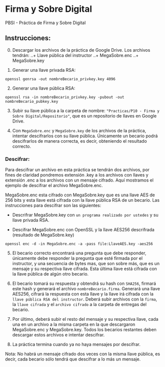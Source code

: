 # Firma y Sobre Digital
PBSI - Práctica de Firma y Sobre Digital

## Instrucciones:
  0. Descargar los archivos de la práctica de Google Drive. Los archivos tendrán:
  ..+ Llave pública del instructor
  ..+ MegaSobre.enc
  ..+ MegaSobre.key
  
  1. Generar una llave privada RSA:
  ```console
  openssl genrsa -out nombreBecario_privkey.key 4096
  ```
  2.  Generar una llave pública RSA:
  ```console
  openssl rsa -in nombreBecario_privkey.key -pubout -out nombreBecario_pubkey.key
  ```
  3. Subir su llave pública a la carpeta de nombre:
  `"Practicas/P10 - Firma y Sobre Digital/Repositorio"`,
  que es un repositorio de llaves en Google Drive.
  
  4. Con `MegaSobre.enc` y `MegaSobre.key` de los archivos de la práctica, intentar descifrarlos con su llave pública. Únicamente un becario podrá descifrarlos de manera correcta, es decir, obteniendo el resultado correcto.
  
  ### Descifrar:
  Para descifrar un archivo en esta práctica se tendrán dos archivos, por fines de claridad pondremos extensión .key a los archivos con llaves y extensión .enc a los archivos con un mensaje cifrado. Aquí mostramos el ejemplo de descifrar el archivo MegaSobre.enc.
  
  MegaSobre.enc esta cifrado con MegaSobre.key que es una llave AES de 256 bits y esta llave está cifrada con la llave pública RSA de un becario. Las instrucciones para descifrar son las siguientes:
  
  + Descrifrar MegaSobre.key con `un programa realizado por ustedes` y su llave privada RSA.

  + Descifrar MegaSobre.enc con  OpenSSL y la llave AES256 descrifrada (resultado de MegaSobre.key)
  ```console
  openssl enc -d -in MegaSobre.enc -a -pass file:LlaveAES.key -aes256
  ```
  5. El becario correcto encontrará una pregunta que debe responder, únicamente debe responder la pregunta que esté firmada por el instructor, y una secuencia de bytes mas, que son sobre más, que es un mensaje y su respectiva llave cifrada. Esta última llave está cifrada con la llave pública de algún otro becario.
  
  6. El becario tomará su respuesta y obtendrá su hash con `SHA256`, firmará este hash y generará el archivo `nombreBecario.firma`. Generará una llave AES256, cifrará la respuesta con esta llave y la llave irá cifrada con la `llave pública RSA del instructor`. Deberá subir archivos con la `firma`, la `llave cifrada` y el `archivo cifrado` a la carpeta de entregas del becario.
  
  7. Por último, deberá subir el resto del mensaje y su respectiva llave, cada una en un archivo a la misma carpeta en la que descargaron MegaSobre.enc y MegaSobre.key. Todos los becarios restantes deben descargar estos archivos e intentar descifrar.
  
 8. La práctica termina cuando ya no haya mensajes por descifrar.
  
  Nota: No habrá un mensaje cifrado dos veces con la misma llave pública, es decir, cada becario sólo tendrá que descifrar a lo más un mensaje.
 
